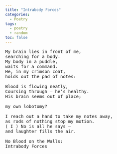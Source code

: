 ```yaml
---
title: "Intrabody Forces"
categories:
  - Poetry
tags:
  - poetry
  - random
toc: false
---
```


<pre>
My brain lies in front of me,
searching for a body.
My body in a puddle,
waits for a command.
He, in my crimson coat,
holds out the pad of notes:

Blood is flowing neatly,
Coursing through – he’s healthy.
His brain seems out of place;

my own lobotomy?

I reach out a hand to take my notes away,
as rods of nothing stop my motion.
( I ) No is all he says –
and laughter fills the air.

No Blood on the Walls:
Intrabody Forces
</pre>
